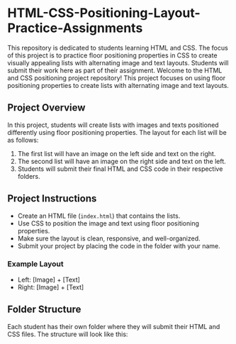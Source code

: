 # HTML-CSS-Positioning-Layout-Practice-Assignments
This repository is dedicated to students learning HTML and CSS. The focus of this project is to practice floor positioning properties in CSS to create visually appealing lists with alternating image and text layouts. Students will submit their work here as part of their assignment.
Welcome to the HTML and CSS positioning project repository! This project focuses on using floor positioning properties to create lists with alternating image and text layouts. 

## Project Overview
In this project, students will create lists with images and texts positioned differently using floor positioning properties. The layout for each list will be as follows:

1. The first list will have an image on the left side and text on the right.
2. The second list will have an image on the right side and text on the left.
3. Students will submit their final HTML and CSS code in their respective folders.

## Project Instructions
- Create an HTML file (`index.html`) that contains the lists.
- Use CSS to position the image and text using floor positioning properties.
- Make sure the layout is clean, responsive, and well-organized.
- Submit your project by placing the code in the folder with your name.

### Example Layout
- Left: [Image] + [Text]
- Right: [Image] + [Text]

## Folder Structure
Each student has their own folder where they will submit their HTML and CSS files. The structure will look like this:

